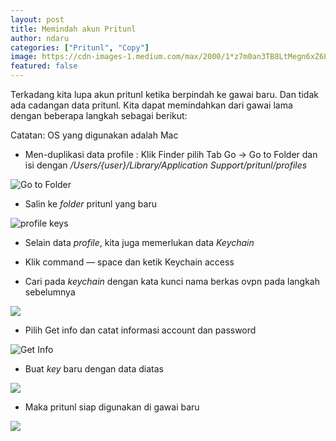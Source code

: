 ```yaml
---
layout: post
title: Memindah akun Pritunl
author: ndaru
categories: ["Pritunl", "Copy"]
image: https://cdn-images-1.medium.com/max/2000/1*z7m0an3TB8LtMegn6xZ6LA.png
featured: false
---
```


Terkadang kita lupa akun pritunl ketika berpindah ke gawai baru. Dan tidak ada cadangan data pritunl. Kita dapat memindahkan dari gawai lama dengan beberapa langkah sebagai berikut:

Catatan: OS yang digunakan adalah Mac

* Men-duplikasi data profile : Klik Finder pilih Tab Go -> Go to Folder dan isi dengan */Users/{user}/Library/Application Support/pritunl/profiles*

![Go to Folder](https://cdn-images-1.medium.com/max/2000/1*GOpn90sdMT60DF9h_hXU9Q.png)

* Salin ke *folder* pritunl yang baru

![profile keys](https://cdn-images-1.medium.com/max/2000/1*YsLtT41CEbIm_ISa1bNGRw.png)

* Selain data *profile*, kita juga memerlukan data *Keychain*

* Klik command — space dan ketik Keychain access

* Cari pada *keychain* dengan kata kunci nama berkas ovpn pada langkah sebelumnya

![](https://cdn-images-1.medium.com/max/3500/1*wQKenpmTrbjHT7IxnMSkxQ.png)

* Pilih Get info dan catat informasi account dan password

![Get Info](https://cdn-images-1.medium.com/max/2192/1*8Qomxv5ldadJHPN9hFormw.png)

* Buat *key* baru dengan data diatas

![](https://cdn-images-1.medium.com/max/2000/1*gyyhQmR9slxvGHe9tfTEtQ.png)

* Maka pritunl siap digunakan di gawai baru

![](https://cdn-images-1.medium.com/max/2000/1*z7m0an3TB8LtMegn6xZ6LA.png)
